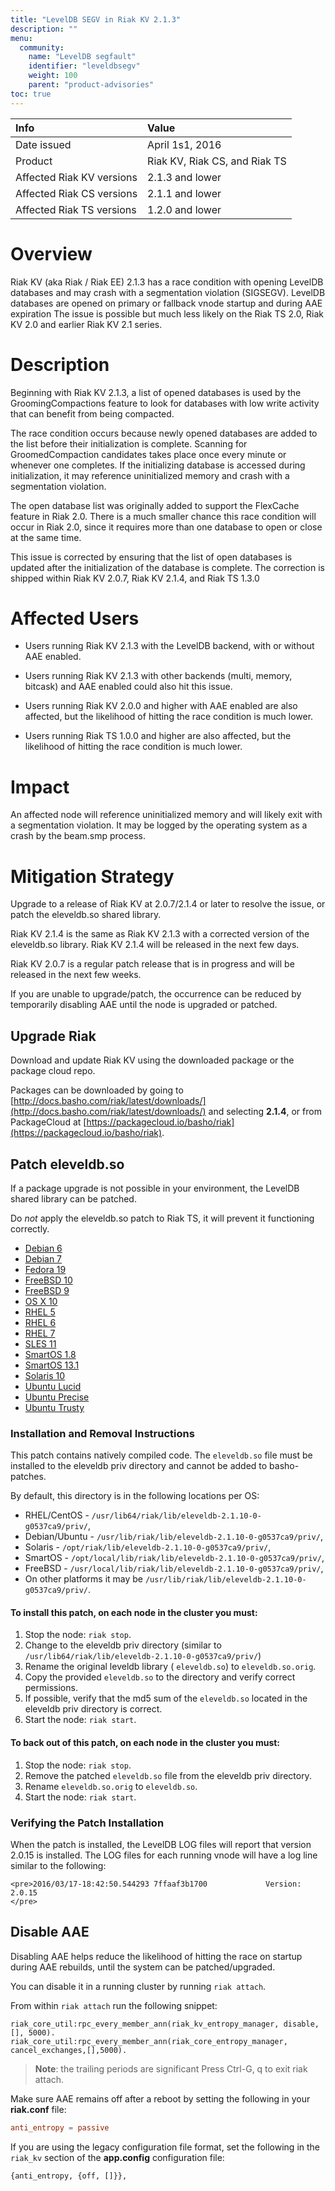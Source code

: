```yaml
---
title: "LevelDB SEGV in Riak KV 2.1.3"
description: ""
menu:
  community:
    name: "LevelDB segfault"
    identifier: "leveldbsegv"
    weight: 100
    parent: "product-advisories"
toc: true
---
```



Info | Value
:----|:-----
Date issued | April 1s1, 2016
Product | Riak KV, Riak CS, and Riak TS
Affected Riak KV versions | 2.1.3 and lower
Affected Riak CS versions | 2.1.1 and lower
Affected Riak TS versions | 1.2.0 and lower


# Overview

Riak KV (aka Riak / Riak EE) 2.1.3 has a race condition with opening LevelDB databases and may crash with a segmentation violation (SIGSEGV). LevelDB databases are opened on primary or fallback vnode startup and during AAE expiration  The issue is possible but much less likely on the Riak TS 2.0, Riak KV 2.0 and earlier Riak KV 2.1 series.


# Description

Beginning with Riak KV 2.1.3, a list of opened databases is used by the GroomingCompactions feature to look for databases with low write activity that can benefit from being compacted.

The race condition occurs because newly opened databases are added to the list before their initialization is complete. Scanning for GroomedCompaction candidates takes place once every minute or whenever one completes. If the initializing database is accessed during initialization, it may reference uninitialized memory and crash with a segmentation violation.

The open database list was originally added to support the FlexCache feature in Riak 2.0. There is a much smaller chance this race condition will occur in Riak 2.0, since it requires more than one database to open or close at the same time.

This issue is corrected by ensuring that the list of open databases is updated after the initialization of the database is complete. The correction is shipped within Riak KV 2.0.7, Riak KV 2.1.4, and Riak TS 1.3.0


# Affected Users

* Users running Riak KV 2.1.3 with the LevelDB backend, with or without AAE enabled.

* Users running Riak KV 2.1.3 with other backends (multi, memory, bitcask) and AAE enabled could also hit this issue.

* Users running Riak KV 2.0.0 and higher with AAE enabled are also affected, but the likelihood of hitting the race condition is much lower.

* Users running Riak TS 1.0.0 and higher are also affected, but the likelihood of hitting the race condition is much lower.


# Impact

An affected node will reference uninitialized memory and will likely exit with a segmentation violation.  It may be logged by the operating system as a crash by the beam.smp process.


# Mitigation Strategy

Upgrade to a release of Riak KV at 2.0.7/2.1.4 or later to resolve the issue, or patch the eleveldb.so shared library.

Riak KV 2.1.4 is the same as Riak KV 2.1.3 with a corrected version of the eleveldb.so library. Riak KV 2.1.4 will be released in the next few days.

Riak KV 2.0.7 is a regular patch release that is in progress and will be released in the next few weeks.

If you are unable to upgrade/patch, the occurrence can be reduced by temporarily disabling AAE until the node is upgraded or patched.


## Upgrade Riak

Download and update Riak KV using the downloaded package or the package cloud repo.

Packages can be downloaded by going to  [http://docs.basho.com/riak/latest/downloads/](http://docs.basho.com/riak/latest/downloads/) and selecting **2.1.4**, or from PackageCloud at [https://packagecloud.io/basho/riak](https://packagecloud.io/basho/riak).


## Patch eleveldb.so

If a package upgrade is not possible in your environment, the LevelDB shared library can be patched.

Do *not* apply the eleveldb.so patch to Riak TS, it will prevent it functioning correctly.

* [Debian 6](https://s3.amazonaws.com/downloads.basho.com/patches/eleveldb/2.0.17/eleveldb_2.0.17_debian6.tar.gz)
* [Debian 7](https://s3.amazonaws.com/downloads.basho.com/patches/eleveldb/2.0.17/eleveldb_2.0.17_debian7.tar.gz)
* [Fedora 19](https://s3.amazonaws.com/downloads.basho.com/patches/eleveldb/2.0.17/eleveldb_2.0.17_fedora19.tar.gz)
* [FreeBSD 10](https://s3.amazonaws.com/downloads.basho.com/patches/eleveldb/2.0.17/eleveldb_2.0.17_freebsd10.tar.gz)
* [FreeBSD 9](https://s3.amazonaws.com/downloads.basho.com/patches/eleveldb/2.0.17/eleveldb_2.0.17_freebsd9.2.tar.gz)
* [OS X 10](https://s3.amazonaws.com/downloads.basho.com/patches/eleveldb/2.0.17/eleveldb_2.0.17_osx10.8.tar.gz)
* [RHEL 5](https://s3.amazonaws.com/downloads.basho.com/patches/eleveldb/2.0.17/eleveldb_2.0.17_rhel5.tar.gz)
* [RHEL 6](https://s3.amazonaws.com/downloads.basho.com/patches/eleveldb/2.0.17/eleveldb_2.0.17_rhel6.tar.gz)
* [RHEL 7](https://s3.amazonaws.com/downloads.basho.com/patches/eleveldb/2.0.17/eleveldb_2.0.17_rhel7.tar.gz)
* [SLES 11](https://s3.amazonaws.com/downloads.basho.com/patches/eleveldb/2.0.17/eleveldb_2.0.17_sles11.tar.gz)
* [SmartOS 1.8](https://s3.amazonaws.com/downloads.basho.com/patches/eleveldb/2.0.17/eleveldb_2.0.17_smartos1.8.tar.gz)
* [SmartOS 13.1](https://s3.amazonaws.com/downloads.basho.com/patches/eleveldb/2.0.17/eleveldb_2.0.17_smartos13.1.tar.gz)
* [Solaris 10](https://s3.amazonaws.com/downloads.basho.com/patches/eleveldb/2.0.17/eleveldb_2.0.17_solaris10.tar.gz)
* [Ubuntu Lucid](https://s3.amazonaws.com/downloads.basho.com/patches/eleveldb/2.0.17/eleveldb_2.0.17_ubuntuLucid.tar.gz)
* [Ubuntu Precise](https://s3.amazonaws.com/downloads.basho.com/patches/eleveldb/2.0.17/eleveldb_2.0.17_ubuntuPrecise.tar.gz)
* [Ubuntu Trusty](https://s3.amazonaws.com/downloads.basho.com/patches/eleveldb/2.0.17/eleveldb_2.0.17_ubuntuTrusty.tar.gz)


### Installation and Removal Instructions

This patch contains natively compiled code. The `eleveldb.so` file must be installed to the eleveldb priv directory and cannot be added to basho-patches.

By default, this directory is in the following locations per OS:

* RHEL/CentOS - `/usr/lib64/riak/lib/eleveldb-2.1.10-0-g0537ca9/priv/`,
* Debian/Ubuntu - `/usr/lib/riak/lib/eleveldb-2.1.10-0-g0537ca9/priv/`,
* Solaris - `/opt/riak/lib/eleveldb-2.1.10-0-g0537ca9/priv/`,
* SmartOS - `/opt/local/lib/riak/lib/eleveldb-2.1.10-0-g0537ca9/priv/`,
* FreeBSD - `/usr/local/lib/riak/lib/eleveldb-2.1.10-0-g0537ca9/priv/`,
* On other platforms it may be `/usr/lib/riak/lib/eleveldb-2.1.10-0-g0537ca9/priv/`.


#### To install this patch, on each node in the cluster you must:

1.   Stop the node: `riak stop`.
2.   Change to the eleveldb priv directory (similar to `/usr/lib64/riak/lib/eleveldb-2.1.10-0-g0537ca9/priv/`)
3.   Rename the original leveldb library ( `eleveldb.so`) to `eleveldb.so.orig`.
4.   Copy the provided `eleveldb.so` to the directory and verify correct permissions.
5.   If possible, verify that the md5 sum of the `eleveldb.so` located in the eleveldb priv directory is correct.
6.   Start the node: `riak start`.


#### To back out of this patch, on each node in the cluster you must:

1.   Stop the node: `riak stop`.
2.   Remove the patched `eleveldb.so` file from the eleveldb priv directory.
3.   Rename `eleveldb.so.orig` to `eleveldb.so`.
4.   Start the node: `riak start`.


### Verifying the Patch Installation

When the patch is installed, the LevelDB LOG files will report that version 2.0.15 is installed. The LOG files for each running vnode will have a log line similar to the following:

```
<pre>2016/03/17-18:42:50.544293 7ffaaf3b1700             Version: 2.0.15
</pre>
```

## Disable AAE

Disabling AAE helps reduce the likelihood of hitting the race on startup during AAE rebuilds, until the system can be patched/upgraded.

You can disable it in a running cluster by running `riak attach`.

From within `riak attach` run the following snippet:

```
riak_core_util:rpc_every_member_ann(riak_kv_entropy_manager, disable, [], 5000).
riak_core_util:rpc_every_member_ann(riak_core_entropy_manager, cancel_exchanges,[],5000).
```

> **Note**: the trailing periods are significant
Press Ctrl-G, q to exit riak attach.

Make sure AAE remains off after a reboot by setting the following in your **riak.conf** file:


```riak.conf
anti_entropy = passive
```

 If you are using the legacy configuration file format, set the following in the `riak_kv` section of the **app.config** configuration file:

```app.config
{anti_entropy, {off, []}},
```
